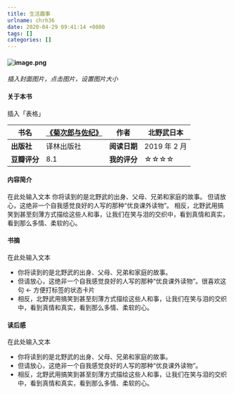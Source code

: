 ```yaml
---
title: 生活趣事
urlname: chrh36
date: 2020-04-29 09:41:14 +0800
tags: []
categories: []
---
```


#### ![image.png](https://cdn.nlark.com/yuque/0/2019/png/215718/1567507815646-d739438a-8ffd-4107-9d87-130e2104446a.png#align=left&display=inline&height=232&name=image.png&originHeight=1553&originWidth=1080&size=367334&status=done&width=161)

_插入封面图片，点击图片，设置图片大小_

#### 关于本书

插入「表格」

| **书名**     | [《菊次郎与佐纪》](https://book.douban.com/subject/25944034/) | **作者**     | 北野武日本   |
| ------------ | ------------------------------------------------------------- | ------------ | ------------ |
| **出版社**   | 译林出版社                                                    | **阅读日期** | 2019 年 2 月 |
| **豆瓣评分** | 8.1                                                           | **我的评分** | ☆☆☆☆         |

#### 内容简介

在此处输入文本
你将读到的是北野武的出身、父母、兄弟和家庭的故事。
但请放心，这绝非一个自我感觉良好的人写的那种“优良课外读物”。
相反，北野武用搞笑到甚至刻薄方式描绘这些人和事，让我们在笑与泪的交织中，看到真情和真实，看到那么多情、柔软的心。

#### 书摘

在此处输入文本

- 你将读到的是北野武的出身、父母、兄弟和家庭的故事。
- 但请放心，这绝非一个自我感觉良好的人写的那种“优良课外读物”。很喜欢这句 ← 方便打标签的状态卡片
- 相反，北野武用搞笑到甚至刻薄方式描绘这些人和事，让我们在笑与泪的交织中，看到真情和真实，看到那么多情、柔软的心。

#### 读后感

在此处输入文本

- 你将读到的是北野武的出身、父母、兄弟和家庭的故事。
- 但请放心，这绝非一个自我感觉良好的人写的那种“优良课外读物”。
- 相反，北野武用搞笑到甚至刻薄方式描绘这些人和事，让我们在笑与泪的交织中，看到真情和真实，看到那么多情、柔软的心。
